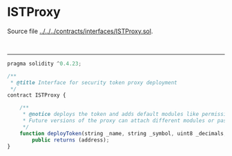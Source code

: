 # ISTProxy

Source file [../../../contracts/interfaces/ISTProxy.sol](../../../contracts/interfaces/ISTProxy.sol).

<br />

<hr />

```javascript
pragma solidity ^0.4.23;

/**
 * @title Interface for security token proxy deployment
 */
contract ISTProxy {

    /**
     * @notice deploys the token and adds default modules like permission manager and transfer manager.
     * Future versions of the proxy can attach different modules or pass some other paramters.
     */
    function deployToken(string _name, string _symbol, uint8 _decimals, string _tokenDetails, address _issuer, bool _divisible)
        public returns (address);
}

```
